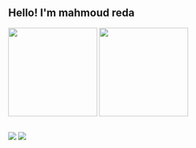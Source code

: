 ## Hello! I'm mahmoud reda
<div>
  <img height="180em" src="https://github-readme-stats.vercel.app/api?username=7rakatt&show_icons=true&theme=merko"/>  
  <img height="180em" src="https://github-readme-stats.vercel.app/api/top-langs/?username=7rakatt&layout=compact&theme=merko"/>
</div>

##

<div>
  <a href="https://www.linkedin.com/in/mahmoud-hrakat-0a224a31a/" target="_blank"><img src="https://img.shields.io/badge/-LinkedIn-%230077B5?style=for-the-badge&logo=linkedin&logoColor=white" target="_blank"></a> 
  <a href = "mahmoudhrakat92@gmail.com"><img src="https://img.shields.io/badge/-Gmail-%23333?style=for-the-badge&logo=gmail&logoColor=white" target="_blank"></a>
</div>
